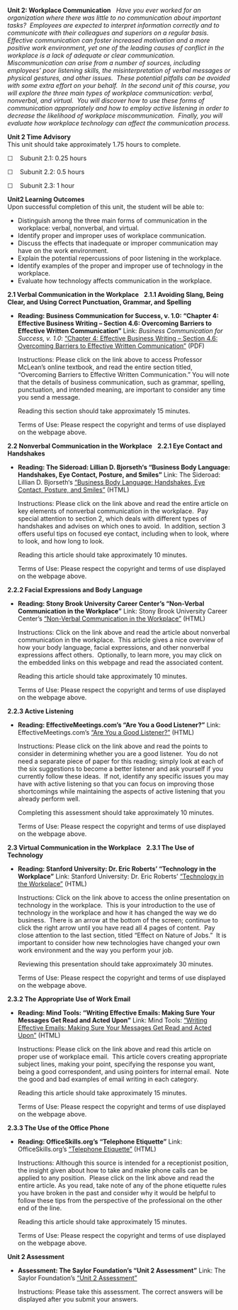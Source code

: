 **Unit 2: Workplace Communication** <span id="2"></span> 
*Have you ever worked for an organization where there was little to no
communication about important tasks?  Employees are expected to
interpret information correctly and to communicate with their colleagues
and superiors on a regular basis.  Effective communication can foster
increased motivation and a more positive work environment, yet one of
the leading causes of conflict in the workplace is a lack of adequate or
clear communication.  Miscommunication can arise from a number of
sources, including employees’ poor listening skills, the
misinterpretation of verbal messages or physical gestures, and other
issues.  These potential pitfalls can be avoided with some extra effort
on your behalf.  In the second unit of this course, you will explore the
three main types of workplace communication: verbal, nonverbal, and
virtual.  You will discover how to use these forms of communication
appropriately and how to employ active listening in order to decrease
the likelihood of workplace miscommunication.  Finally, you will
evaluate how workplace technology can affect the communication process.*

**Unit 2 Time Advisory**  
This unit should take approximately 1.75 hours to complete.  
  
 ☐    Subunit 2.1: 0.25 hours  
  
 ☐    Subunit 2.2: 0.5 hours  
  
 ☐    Subunit 2.3: 1 hour

**Unit2 Learning Outcomes**  
Upon successful completion of this unit, the student will be able to:
-   Distinguish among the three main forms of communication in the
    workplace: verbal, nonverbal, and virtual.
-   Identify proper and improper uses of workplace communication.
-   Discuss the effects that inadequate or improper communication may
    have on the work environment.
-   Explain the potential repercussions of poor listening in the
    workplace.
-   Identify examples of the proper and improper use of technology in
    the workplace.
-   Evaluate how technology affects communication in the workplace.

**2.1 Verbal Communication in the Workplace** <span id="2.1"></span> 
**2.1.1 Avoiding Slang, Being Clear, and Using Correct Punctuation,
Grammar, and Spelling** <span id="2.1.1"></span> 
-   **Reading: Business Communication for Success, v. 1.0: “Chapter 4:
    Effective Business Writing – Section 4.6: Overcoming Barriers to
    Effective Written Communication”**
    Link: *Business Communication for Success, v. 1.0*: [“Chapter 4:
    Effective Business Writing – Section 4.6: Overcoming Barriers to
    Effective Written
    Communication”](http://www.saylor.org/site/wp-content/uploads/2012/10/PRDV104-2.1.1.pdf)
    (PDF)  
      
     Instructions: Please click on the link above to access Professor
    McLean’s online textbook, and read the entire section titled,
    “Overcoming Barriers to Effective Written Communication.” You will
    note that the details of business communication, such as grammar,
    spelling, punctuation, and intended meaning, are important to
    consider any time you send a message.  
      
     Reading this section should take approximately 15 minutes.  
      
     Terms of Use: Please respect the copyright and terms of use
    displayed on the webpage above.

**2.2 Nonverbal Communication in the Workplace** <span id="2.2"></span> 
**2.2.1 Eye Contact and Handshakes** <span id="2.2.1"></span> 
-   **Reading: The Sideroad: Lillian D. Bjorseth‘s “Business Body
    Language: Handshakes, Eye Contact, Posture, and Smiles”**
    Link: The Sideroad: Lillian D. Bjorseth‘s [“Business Body Language:
    Handshakes, Eye Contact, Posture, and
    Smiles”](http://www.sideroad.com/Business_Etiquette/business-body-language.html) (HTML)  
      
     Instructions: Please click on the link above and read the entire
    article on key elements of nonverbal communication in the
    workplace.  Pay special attention to section 2, which deals with
    different types of handshakes and advises on which ones to avoid.
     In addition, section 3 offers useful tips on focused eye contact,
    including when to look, where to look, and how long to look.  
      
     Reading this article should take approximately 10 minutes.  
      
     Terms of Use: Please respect the copyright and terms of use
    displayed on the webpage above.

**2.2.2 Facial Expressions and Body Language** <span id="2.2.2"></span> 
-   **Reading: Stony Brook University Career Center’s “Non-Verbal
    Communication in the Workplace”**
    Link: Stony Brook University Career Center’s [“Non-Verbal
    Communication in the
    Workplace”](http://sbcareercenter.blogspot.com/2011/07/non-verbal-communication-in-workplace.html) (HTML)  
      
     Instructions: Click on the link above and read the article about
    nonverbal communication in the workplace.  This article gives a nice
    overview of how your body language, facial expressions, and other
    nonverbal expressions affect others.  Optionally, to learn more, you
    may click on the embedded links on this webpage and read the
    associated content.  
      
     Reading this article should take approximately 10 minutes.  
      
     Terms of Use: Please respect the copyright and terms of use
    displayed on the webpage above.

**2.2.3 Active Listening** <span id="2.2.3"></span> 
-   **Reading: EffectiveMeetings.com’s “Are You a Good Listener?”**
    Link: EffectiveMeetings.com’s [“Are You a Good
    Listener?”](http://www.effectivemeetings.com/productivity/communication/listener.asp) (HTML)  
      
     Instructions: Please click on the link above and read the points to
    consider in determining whether you are a good listener.  You do not
    need a separate piece of paper for this reading; simply look at each
    of the six suggestions to become a better listener and ask yourself
    if you currently follow these ideas.  If not, identify any specific
    issues you may have with active listening so that you can focus on
    improving those shortcomings while maintaining the aspects of active
    listening that you already perform well.  
      
     Completing this assessment should take approximately 10 minutes.  
      
     Terms of Use: Please respect the copyright and terms of use
    displayed on the webpage above.

**2.3 Virtual Communication in the Workplace** <span id="2.3"></span> 
**2.3.1 The Use of Technology** <span id="2.3.1"></span> 
-   **Reading: Stanford University: Dr. Eric Roberts’ “Technology in the
    Workplace”**
    Link: Stanford University: Dr. Eric Roberts’ [“Technology in the
    Workplace”](http://www-cs-faculty.stanford.edu/~eroberts/cs201/projects/effect-on-interpersonal-skills/Work1.htm) (HTML)  
      
     Instructions: Click on the link above to access the online
    presentation on technology in the workplace.  This is your
    introduction to the use of technology in the workplace and how it
    has changed the way we do business.  There is an arrow at the bottom
    of the screen; continue to click the right arrow until you have read
    all 4 pages of content.  Pay close attention to the last section,
    titled “Effect on Nature of Jobs.”  It is important to consider how
    new technologies have changed your own work environment and the way
    you perform your job.  
      
     Reviewing this presentation should take approximately 30 minutes.  
      
     Terms of Use: Please respect the copyright and terms of use
    displayed on the webpage above.

**2.3.2 The Appropriate Use of Work Email** <span id="2.3.2"></span> 
-   **Reading: Mind Tools: “Writing Effective Emails: Making Sure Your
    Messages Get Read and Acted Upon”**
    Link: Mind Tools: [“Writing Effective Emails: Making Sure Your
    Messages Get Read and Acted
    Upon”](http://www.mindtools.com/CommSkll/EmailCommunication.htm)
    (HTML)  
      
     Instructions: Please click on the link above and read this article
    on proper use of workplace email.  This article covers creating
    appropriate subject lines, making your point, specifying the
    response you want, being a good correspondent, and using pointers
    for internal email.  Note the good and bad examples of email writing
    in each category.  
      
     Reading this article should take approximately 15 minutes.  
      
     Terms of Use: Please respect the copyright and terms of use
    displayed on the webpage above.

**2.3.3 The Use of the Office Phone** <span id="2.3.3"></span> 
-   **Reading: OfficeSkills.org’s “Telephone Etiquette”**
    Link: OfficeSkills.org’s [“Telephone
    Etiquette”](http://officeskills.org/telephone_etiquette.html) (HTML)  
      
     Instructions: Although this source is intended for a receptionist
    position, the insight given about how to take and make phone calls
    can be applied to any position.  Please click on the link above and
    read the entire article. As you read, take note of any of the phone
    etiquette rules you have broken in the past and consider why it
    would be helpful to follow these tips from the perspective of the
    professional on the other end of the line.  
      
     Reading this article should take approximately 15 minutes.  
      
     Terms of Use: Please respect the copyright and terms of use
    displayed on the webpage above.

**Unit 2 Assessment** <span id="2.4"></span> 
-   **Assessment: The Saylor Foundation’s “Unit 2 Assessment”**
    Link: The Saylor Foundation’s [“Unit 2
    Assessment”](http://school.saylor.org/mod/quiz/view.php?id=1179)  
      
     Instructions: Please take this assessment. The correct answers will
    be displayed after you submit your answers.


